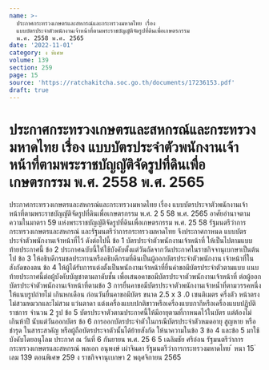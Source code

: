 ```yaml
---
name: >-
  ประกาศกระทรวงเกษตรและสหกรณ์และกระทรวงมหาดไทย เรื่อง
  แบบบัตรประจำตัวพนักงานเจ้าหน้าที่ตามพระราชบัญญัติจัดรูปที่ดินเพื่อเกษตรกรรม
  พ.ศ. 2558 พ.ศ. 2565
date: '2022-11-01'
category: ง พิเศษ
volume: 139
section: 259
page: 15
source: 'https://ratchakitcha.soc.go.th/documents/17236153.pdf'
draft: true
---
```


# ประกาศกระทรวงเกษตรและสหกรณ์และกระทรวงมหาดไทย เรื่อง แบบบัตรประจำตัวพนักงานเจ้าหน้าที่ตามพระราชบัญญัติจัดรูปที่ดินเพื่อเกษตรกรรม พ.ศ. 2558 พ.ศ. 2565

ประกาศกระทรวงเกษตรและสหกรณ์และกระทรวงมหาดไทย เรื่อง แบบบัตรประจาตัวพนักงานเจ้าหน้าที่ตามพระราชบัญญัติจัดรูปที่ดินเพื่อเกษตรกรรม พ.ศ. 2 5 58 พ.ศ. 2565 อาศัยอำนาจตามความในมาตรา 59 แห่งพระราชบัญญัติจัดรูปที่ดินเพื่อเกษตรกรรม พ.ศ. 25 58 รัฐมนตรีว่าการกระทรวงเกษตรและสหกรณ์ และรัฐมนตรีว่าการกระทรวงมหาดไทย จึงประกาศกาหนด แบบบัตรประจำตัวพนักงานเจ้าหน้าที่ไว้ ดังต่อไปนี้ ข้อ 1 บัตรประจำตัวพนักงานเจ้าหน้าที่ ให้เป็นไปตามแบบท้ายประกาศนี้ ข้อ 2 ประกาศฉบับนี้ให้ใช้บังคับตั้งแต่วันถัดจากวันประกาศในราชกิจจานุเบกษาเป็นต้นไป ข้อ 3 ให้อธิบดีกรมชลประทานหรืออธิบดีกรมที่ดินเป็นผู้ออกบัตรประจำตัวพนักงาน เจ้าหน้าที่ในสังกัดของตน ข้อ 4 ให้ผู้ได้รับการแต่งตั้งเป็นพนักงานเจ้าหน้าที่ยื่นคำขอมีบัตรประจำตัวตามแบบ แนบท้ายประกาศนี้ต่อผู้บังคับบัญชาตามลาดับชั้น เพื่อเสนอคาขอมีบัตรประจาตัวพนักงานเจ้าหน้าที่ ต่อผู้ออกบัตรประจำตัวพนักงานเจ้าหน้าที่ตามข้อ 3 การยื่นคาขอมีบัตรประจาตัวพนักงานเจ้าหน้ำที่ตามวรรคหนึ่ง ให้แนบรูปถ่ายไม่ เกินหกเดือน ก่อนวันยื่นคาขอมีบัตร ขนาด 2.5 x 3 .0 เซนติเมตร ครึ่งตัว หน้าตรง ไม่สวมหมวกและไม่สวม แว่นตาดา แต่งเครื่องแบบปกติขาวหรือเครื่องแบบกากีหรือเครื่องแบบปฏิบัติราชการ จำนวน 2 รูป ข้อ 5 บัตรประจาตัวตามประกาศนี้ให้มีอายุตามที่กาหนดไว้ในบัตร แต่ต้องไม่เกินห้าปี นับแต่วันออกบัตร ข้อ 6 การออกบัตรประจำตัวในกรณีบัตรประจำตัวหมดอายุ สูญหาย หรือชำรุด ในสาระสาคัญ หรือผู้ถือบัตรประจาตัวนั้นได้ย้ายสังกัด ให้นาความในข้อ 3 ข้อ 4 และข้อ 5 มาใช้บังคับโดยอนุโลม ประกาศ ณ วันที่ 6 กันยายน พ.ศ. 25 6 5 เฉลิมชัย ศรีอ่อน รัฐมนตรีว่าการกระทรวงเกษตรและสหกรณ์ พลเอก อนุพงษ์ เผ่าจินดา รัฐมนตรีว่าการกระทรวงมหาดไทย ้ หนา 15 ่ เลม 139 ตอนพิเศษ 259 ง ราชกิจจานุเบกษา 2 พฤศจิกายน 2565



